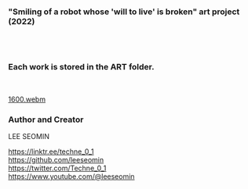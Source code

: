 
### "Smiling of a robot whose 'will to live' is broken" art project (2022)


  <br/>   <br/>  
  
### Each work is stored in the ART folder.  

<br/>  


[1600.webm](https://user-images.githubusercontent.com/86279699/202908808-f45df7ea-b445-49fc-84e3-f0dbd4db26f9.webm)



### Author and Creator
 
 LEE SEOMIN
 
 https://linktr.ee/techne_0_1
   <br/> 
 https://github.com/leeseomin 
  <br/> 
 https://twitter.com/Techne_0_1
 <br/>
 https://www.youtube.com/@leeseomin
  <br/>
